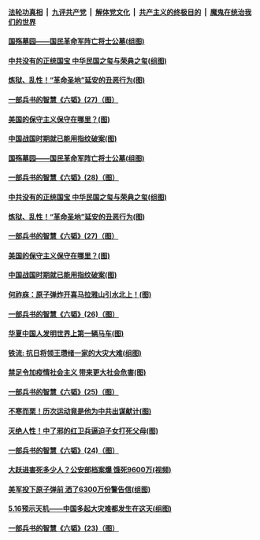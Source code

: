 ####  [法轮功真相](../../../../basic/blob/master/README.md?t=05211331) &nbsp;|&nbsp; [九评共产党](../../../../9ping.md/blob/master/README.md?t=05211331) &nbsp;|&nbsp; [解体党文化](../../../../jtdwh.md/blob/master/README.md?t=05211331)  &nbsp;|&nbsp; [共产主义的终极目的](../../../../gczydzjmd.md/blob/master/README.md?t=05211331) &nbsp;|&nbsp; [魔鬼在统治我们的世界](../../../../mgztzwmdsj.md/blob/master/README.md?t=05211331) 

#### [国殇墓园——国民革命军阵亡将士公墓(组图)](../pages/p6/933468.md?t=05211331) 

#### [中共没有的正统国宝 中华民国之玺与荣典之玺(组图)](../pages/p6/933844.md?t=05211331) 

#### [炼狱、乱性！“革命圣地”延安的丑恶行为(图)](../pages/p6/932506.md?t=05211331) 

#### [一部兵书的智慧《六韬》(27)（图）](../pages/p6/931049.md?t=05211331) 

#### [美国的保守主义保守在哪里？(图)](../pages/p6/933575.md?t=05211331) 

#### [中国战国时期就已能用指纹破案(图)](../pages/p6/933152.md?t=05211331) 

#### [国殇墓园——国民革命军阵亡将士公墓(组图)](../pages/p6/933468.md?t=05211331) 

#### [一部兵书的智慧《六韬》(28)（图）](../pages/p6/931050.md?t=05211331) 

#### [中共没有的正统国宝 中华民国之玺与荣典之玺(组图)](../pages/p6/933844.md?t=05211331) 

#### [炼狱、乱性！“革命圣地”延安的丑恶行为(图)](../pages/p6/932506.md?t=05211331) 

#### [一部兵书的智慧《六韬》(27)（图）](../pages/p6/931049.md?t=05211331) 

#### [美国的保守主义保守在哪里？(图)](../pages/p6/933575.md?t=05211331) 

#### [中国战国时期就已能用指纹破案(图)](../pages/p6/933152.md?t=05211331) 

#### [何祚庥：原子弹炸开喜马拉雅山引水北上！(图)](../pages/p6/932509.md?t=05211331) 

#### [一部兵书的智慧《六韬》(26)（图）](../pages/p6/931048.md?t=05211331) 

#### [华夏中国人发明世界上第一辆马车(图)](../pages/p6/933466.md?t=05211331) 

#### [铁流: 抗日将领王瓒绪一家的大灾大难(组图)](../pages/p6/933251.md?t=05211331) 

#### [禁足令加疫情社会主义 带来更大社会危害(图)](../pages/p6/933613.md?t=05211331) 

#### [一部兵书的智慧《六韬》(25)（图）](../pages/p6/931047.md?t=05211331) 

#### [不寒而栗！历次运动竟是他为中共出谋献计(图)](../pages/p6/932497.md?t=05211331) 

#### [灭绝人性！中了邪的红卫兵逼迫子女打死父母(图)](../pages/p6/933151.md?t=05211331) 

#### [一部兵书的智慧《六韬》(24)（图）](../pages/p6/931045.md?t=05211331) 

#### [大跃进害死多少人？公安部档案爆 饿死9600万(视频)](../pages/p6/933441.md?t=05211331) 

#### [美军投下原子弹前 洒了6300万份警告信(组图)](../pages/p6/933194.md?t=05211331) 

#### [5.16预示天机——中国多起大灾难都发生在这天(组图)](../pages/p6/932096.md?t=05211331) 

#### [一部兵书的智慧《六韬》(23)（图）](../pages/p6/931042.md?t=05211331) 


